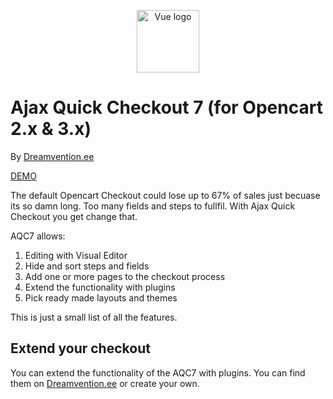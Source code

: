 <p align="center"><a href="https://vuejs.org" target="_blank" rel="noopener noreferrer"><img width="100" src="https://opencart.dreamvention.com/market/image/d_quickcheckout/logo.svg" alt="Vue logo"></a></p>

# Ajax Quick Checkout 7 (for Opencart  2.x & 3.x)

By [Dreamvention.ee](https://dreamvention.ee)

[DEMO](http://demo.shopunity.net/index.php?route=extension/demo&extension_download_id=79)

The default Opencart Checkout could lose up to 67% of sales just becuase its so damn long. Too many fields and steps to fullfil. With Ajax Quick Checkout you get change that. 

AQC7 allows:
1. Editing with Visual Editor
2. Hide and sort steps and fields
3. Add one or more pages to the checkout process
4. Extend the functionality with plugins
5. Pick ready made layouts and themes

This is just a small list of all the features. 

## Extend your checkout
You can extend the functionality of the AQC7 with plugins. You can find them on [Dreamvention.ee](https://dreamvention.ee) or create your own.


